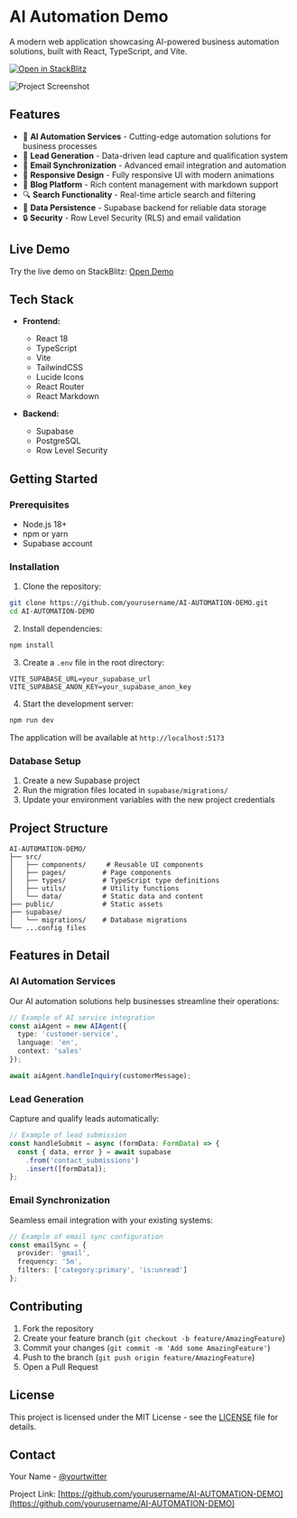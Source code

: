 # AI Automation Demo

A modern web application showcasing AI-powered business automation solutions, built with React, TypeScript, and Vite.

[![Open in StackBlitz](https://developer.stackblitz.com/img/open_in_stackblitz.svg)](https://stackblitz.com/~/github.com/yourusername/AI-AUTOMATION-DEMO)

![Project Screenshot](https://images.unsplash.com/photo-1485827404703-89b55fcc595e?w=1200)

## Features

- 🤖 **AI Automation Services** - Cutting-edge automation solutions for business processes
- 🎯 **Lead Generation** - Data-driven lead capture and qualification system
- 📧 **Email Synchronization** - Advanced email integration and automation
- 📱 **Responsive Design** - Fully responsive UI with modern animations
- 📝 **Blog Platform** - Rich content management with markdown support
- 🔍 **Search Functionality** - Real-time article search and filtering
- 💾 **Data Persistence** - Supabase backend for reliable data storage
- 🔒 **Security** - Row Level Security (RLS) and email validation

## Live Demo

Try the live demo on StackBlitz: [Open Demo](https://stackblitz.com/~/github.com/yourusername/AI-AUTOMATION-DEMO)

## Tech Stack

- **Frontend:**
  - React 18
  - TypeScript
  - Vite
  - TailwindCSS
  - Lucide Icons
  - React Router
  - React Markdown

- **Backend:**
  - Supabase
  - PostgreSQL
  - Row Level Security

## Getting Started

### Prerequisites

- Node.js 18+
- npm or yarn
- Supabase account

### Installation

1. Clone the repository:
```bash
git clone https://github.com/yourusername/AI-AUTOMATION-DEMO.git
cd AI-AUTOMATION-DEMO
```

2. Install dependencies:
```bash
npm install
```

3. Create a `.env` file in the root directory:
```env
VITE_SUPABASE_URL=your_supabase_url
VITE_SUPABASE_ANON_KEY=your_supabase_anon_key
```

4. Start the development server:
```bash
npm run dev
```

The application will be available at `http://localhost:5173`

### Database Setup

1. Create a new Supabase project
2. Run the migration files located in `supabase/migrations/`
3. Update your environment variables with the new project credentials

## Project Structure

```
AI-AUTOMATION-DEMO/
├── src/
│   ├── components/     # Reusable UI components
│   ├── pages/         # Page components
│   ├── types/         # TypeScript type definitions
│   ├── utils/         # Utility functions
│   └── data/          # Static data and content
├── public/            # Static assets
├── supabase/
│   └── migrations/    # Database migrations
└── ...config files
```

## Features in Detail

### AI Automation Services

Our AI automation solutions help businesses streamline their operations:

```typescript
// Example of AI service integration
const aiAgent = new AIAgent({
  type: 'customer-service',
  language: 'en',
  context: 'sales'
});

await aiAgent.handleInquiry(customerMessage);
```

### Lead Generation

Capture and qualify leads automatically:

```typescript
// Example of lead submission
const handleSubmit = async (formData: FormData) => {
  const { data, error } = await supabase
    .from('contact_submissions')
    .insert([formData]);
};
```

### Email Synchronization

Seamless email integration with your existing systems:

```typescript
// Example of email sync configuration
const emailSync = {
  provider: 'gmail',
  frequency: '5m',
  filters: ['category:primary', 'is:unread']
};
```

## Contributing

1. Fork the repository
2. Create your feature branch (`git checkout -b feature/AmazingFeature`)
3. Commit your changes (`git commit -m 'Add some AmazingFeature'`)
4. Push to the branch (`git push origin feature/AmazingFeature`)
5. Open a Pull Request

## License

This project is licensed under the MIT License - see the [LICENSE](LICENSE) file for details.

## Contact

Your Name - [@yourtwitter](https://twitter.com/yourtwitter)

Project Link: [https://github.com/yourusername/AI-AUTOMATION-DEMO](https://github.com/yourusername/AI-AUTOMATION-DEMO)